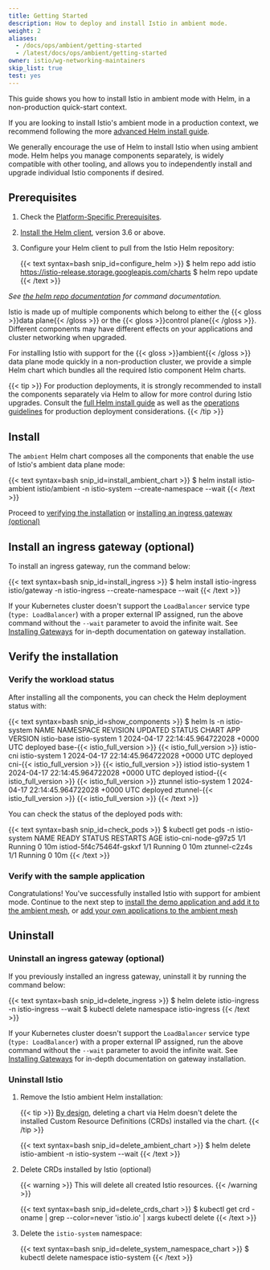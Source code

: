 ```yaml
---
title: Getting Started
description: How to deploy and install Istio in ambient mode.
weight: 2
aliases:
  - /docs/ops/ambient/getting-started
  - /latest/docs/ops/ambient/getting-started
owner: istio/wg-networking-maintainers
skip_list: true
test: yes
---
```


This guide shows you how to install Istio in ambient mode with Helm, in a non-production quick-start context.

If you are looking to install Istio's ambient mode in a production context, we recommend following the more [advanced Helm install guide](/docs/ambient/install/helm-installation/).

We generally encourage the use of Helm to install Istio when using ambient mode. Helm helps you manage components separately, is widely compatible with other tooling, and allows you to independently install and upgrade individual Istio components if desired.

## Prerequisites

1. Check the [Platform-Specific Prerequisites](/docs/ambient/install/platform-prerequisites).

1. [Install the Helm client](https://helm.sh/docs/intro/install/), version 3.6 or above.

1. Configure your Helm client to pull from the Istio Helm repository:

    {{< text syntax=bash snip_id=configure_helm >}}
    $ helm repo add istio https://istio-release.storage.googleapis.com/charts
    $ helm repo update
    {{< /text >}}

*See [the helm repo documentation](https://helm.sh/docs/helm/helm_repo/) for command documentation.*

Istio is made up of multiple components which belong to either the {{< gloss >}}data plane{{< /gloss >}} or the {{< gloss >}}control plane{{< /gloss >}}. Different components may have different effects on your applications and cluster networking when upgraded.

For installing Istio with support for the {{< gloss >}}ambient{{< /gloss >}} data plane mode quickly in a non-production cluster, we provide a simple Helm chart which bundles all the required Istio component Helm charts.

{{< tip >}}
For production deployments, it is strongly recommended to install the components separately via Helm to allow for more control during Istio upgrades. Consult the [full Helm install guide](/docs/ambient/install/helm-installation/) as well as the [operations guidelines](/docs/ops/best-practices/deployment/) for production deployment considerations.
{{< /tip >}}

## Install

The `ambient` Helm chart composes all the components that enable the use of Istio's ambient data plane mode:

{{< text syntax=bash snip_id=install_ambient_chart >}}
$ helm install istio-ambient istio/ambient -n istio-system --create-namespace --wait
{{< /text >}}

Proceed to [verifying the installation](#verify-the-installation) or [installing an ingress gateway (optional)](#install-an-ingress-gateway-optional)

## Install an ingress gateway (optional)

To install an ingress gateway, run the command below:

{{< text syntax=bash snip_id=install_ingress >}}
$ helm install istio-ingress istio/gateway -n istio-ingress --create-namespace --wait
{{< /text >}}

If your Kubernetes cluster doesn't support the `LoadBalancer` service type (`type: LoadBalancer`) with a proper external IP assigned, run the above command without the `--wait` parameter to avoid the infinite wait. See [Installing Gateways](/docs/setup/additional-setup/gateway/) for in-depth documentation on gateway installation.

## Verify the installation

### Verify the workload status

After installing all the components, you can check the Helm deployment status with:

{{< text syntax=bash snip_id=show_components >}}
$ helm ls -n istio-system
NAME            NAMESPACE       REVISION    UPDATED                                 STATUS      CHART           APP VERSION
istio-base      istio-system    1           2024-04-17 22:14:45.964722028 +0000 UTC deployed    base-{{< istio_full_version >}}     {{< istio_full_version >}}
istio-cni       istio-system    1           2024-04-17 22:14:45.964722028 +0000 UTC deployed    cni-{{< istio_full_version >}}      {{< istio_full_version >}}
istiod          istio-system    1           2024-04-17 22:14:45.964722028 +0000 UTC deployed    istiod-{{< istio_full_version >}}   {{< istio_full_version >}}
ztunnel         istio-system    1           2024-04-17 22:14:45.964722028 +0000 UTC deployed    ztunnel-{{< istio_full_version >}}  {{< istio_full_version >}}
{{< /text >}}

You can check the status of the deployed pods with:

{{< text syntax=bash snip_id=check_pods >}}
$ kubectl get pods -n istio-system
NAME                             READY   STATUS    RESTARTS   AGE
istio-cni-node-g97z5             1/1     Running   0          10m
istiod-5f4c75464f-gskxf          1/1     Running   0          10m
ztunnel-c2z4s                    1/1     Running   0          10m
{{< /text >}}

### Verify with the sample application

Congratulations! You've successfully installed Istio with support for ambient mode. Continue to the next step to [install the demo application and add it to the ambient mesh](/docs/ambient/getting-started/deploy-sample-app/), or [add your own applications to the ambient mesh](/docs/ambient/usage/add-workloads/)

## Uninstall

### Uninstall an ingress gateway (optional)

If you previously installed an ingress gateway, uninstall it by running the command below:

{{< text syntax=bash snip_id=delete_ingress >}}
$ helm delete istio-ingress -n istio-ingress --wait
$ kubectl delete namespace istio-ingress
{{< /text >}}

If your Kubernetes cluster doesn't support the `LoadBalancer` service type (`type: LoadBalancer`) with a proper external IP assigned, run the above command without the `--wait` parameter to avoid the infinite wait. See [Installing Gateways](/docs/setup/additional-setup/gateway/) for in-depth documentation on gateway installation.

### Uninstall Istio

1. Remove the Istio ambient Helm installation:

    {{< tip >}}
    [By design](https://github.com/helm/community/blob/main/hips/hip-0011.md#deleting-crds),
    deleting a chart via Helm doesn't delete the installed Custom
    Resource Definitions (CRDs) installed via the chart.
    {{< /tip >}}

    {{< text syntax=bash snip_id=delete_ambient_chart >}}
    $ helm delete istio-ambient -n istio-system --wait
    {{< /text >}}

1. Delete CRDs installed by Istio (optional)

    {{< warning >}}
    This will delete all created Istio resources.
    {{< /warning >}}

    {{< text syntax=bash snip_id=delete_crds_chart >}}
    $ kubectl get crd -oname | grep --color=never 'istio.io' | xargs kubectl delete
    {{< /text >}}

1. Delete the `istio-system` namespace:

    {{< text syntax=bash snip_id=delete_system_namespace_chart >}}
    $ kubectl delete namespace istio-system
    {{< /text >}}
